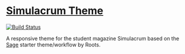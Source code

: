 # [Simulacrum Theme](https://www.simulacrum.nl/)
[![Build Status](https://travis-ci.org/simulacrum-amsterdam/simulacrum-sage.svg)](https://travis-ci.org/simulacrum-amsterdam/simulacrum-sage)

A responsive theme for the student magazine Simulacrum based on the [Sage](https://github.com/Roots/sage) starter theme/workflow by Roots.

